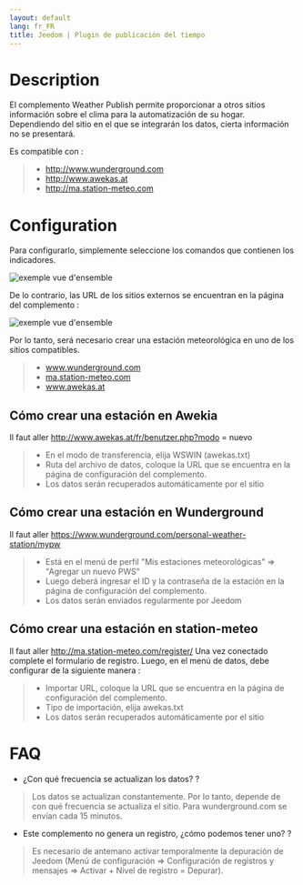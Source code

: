 ```yaml
---
layout: default
lang: fr_FR
title: Jeedom | Plugin de publicación del tiempo
---
```


# Description

El complemento Weather Publish permite proporcionar a otros sitios información sobre el clima para la automatización de su hogar.
Dependiendo del sitio en el que se integrarán los datos, cierta información no se presentará.

Es compatible con :

>- <a href="http://www.wunderground.com">http://www.wunderground.com</a>
>- <a href="http://www.awekas.at">http://www.awekas.at</a>
>- <a href="http://ma.station-meteo.com">http://ma.station-meteo.com</a>

# Configuration

Para configurarlo, simplemente seleccione los comandos que contienen los indicadores.

![exemple vue d'ensemble](../images/publiemeteo_screenshot2.png)

De lo contrario, las URL de los sitios externos se encuentran en la página del complemento :

![exemple vue d'ensemble](../images/publiemeteo_screenshot1.png)


Por lo tanto, será necesario crear una estación meteorológica en uno de los sitios compatibles.

>- <a href="http://www.wunderground.com">www.wunderground.com</a>
>- <a href="http://ma.station-meteo.com">ma.station-meteo.com</a>
>- <a href="http://www.awekas.at">www.awekas.at</a>

## Cómo crear una estación en Awekia
Il faut aller <a href="http://www.awekas.at/fr/benutzer.php?mode=new">http://www.awekas.at/fr/benutzer.php?modo = nuevo </a>

>- En el modo de transferencia, elija WSWIN (awekas.txt)
>- Ruta del archivo de datos, coloque la URL que se encuentra en la página de configuración del complemento.
>- Los datos serán recuperados automáticamente por el sitio

## Cómo crear una estación en Wunderground
Il faut aller <a href="https://www.wunderground.com/personal-weather-station/mypw">https://www.wunderground.com/personal-weather-station/mypw</a>

>- Está en el menú de perfil "Mis estaciones meteorológicas" => "Agregar un nuevo PWS"
>- Luego deberá ingresar el ID y la contraseña de la estación en la página de configuración del complemento.
>- Los datos serán enviados regularmente por Jeedom

## Cómo crear una estación en station-meteo
Il faut aller <a href="http://ma.station-meteo.com/register/">http://ma.station-meteo.com/register/</a>
Una vez conectado complete el formulario de registro. Luego, en el menú de datos, debe configurar de la siguiente manera :

>- Importar URL, coloque la URL que se encuentra en la página de configuración del complemento.
>- Tipo de importación, elija awekas.txt
>- Los datos serán recuperados automáticamente por el sitio

# FAQ

- ¿Con qué frecuencia se actualizan los datos? ?
>Los datos se actualizan constantemente. Por lo tanto, depende de con qué frecuencia se actualiza el sitio.
>Para wunderground.com se envían cada 15 minutos.

- Este complemento no genera un registro, ¿cómo podemos tener uno? ?
>Es necesario de antemano activar temporalmente la depuración de Jeedom (Menú de configuración => Configuración de registros y mensajes => Activar + Nivel de registro = Depurar).
